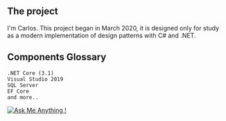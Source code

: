 
## The project
I'm Carlos. This project began in March 2020, it is designed only for study as a modern implementation of design patterns with C# and .NET.

## Components Glossary 

```
.NET Core (3.1)
Visual Studio 2019
SQL Server
EF Core
and more..
```



[![Ask Me Anything !](https://img.shields.io/badge/Ask%20me-anything-1abc9c.svg)](https://github.com/carsimoes/)

